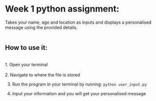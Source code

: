 # Week 1 python assignment:<br>
Takes your name, age and location as inputs and displays a personalised message using the provided details.<br>
<br>

## How to use it:
<br>
1. Open your terminal<br>
<br>
2. Navigate to where the file is stored

3. Run the program in your terminal by running: ```python user_input.py```
        
4. Input your information and you will get your personalised message
